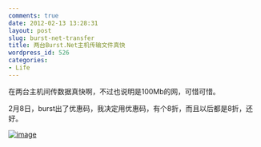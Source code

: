 ```yaml
---
comments: true
date: 2012-02-13 13:28:31
layout: post
slug: burst-net-transfer
title: 两台Burst.Net主机传输文件真快
wordpress_id: 526
categories:
- Life
---
```


在两台主机间传数据真快啊，不过也说明是100Mb的网，可惜可惜。

 

2月8日，burst出了优惠码，我决定用优惠码，有个8折，而且以后都是8折，还好。

 

[![image](http://everet.org/wp-content/uploads/2012/02/image_thumb3.png)](http://everet.org/wp-content/uploads/2012/02/image3.png)
